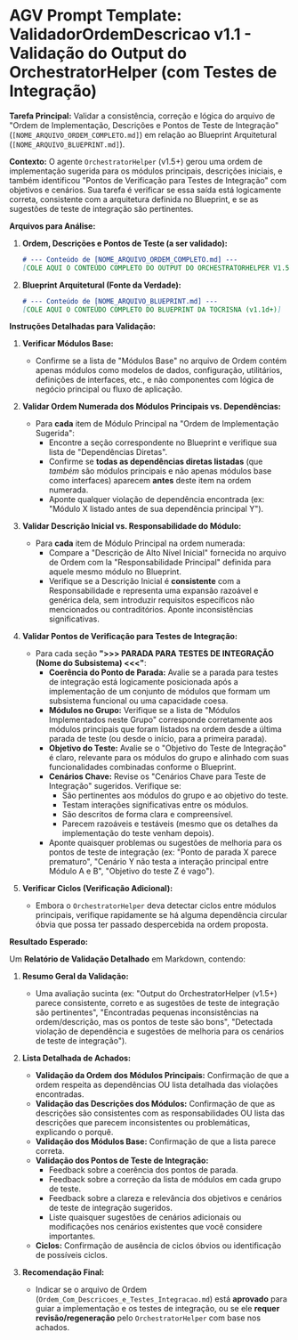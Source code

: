 # AGV Prompt Template: ValidadorOrdemDescricao v1.1 - Validação do Output do OrchestratorHelper (com Testes de Integração)

**Tarefa Principal:** Validar a consistência, correção e lógica do arquivo de "Ordem de Implementação, Descrições e Pontos de Teste de Integração" (`[NOME_ARQUIVO_ORDEM_COMPLETO.md]`) em relação ao Blueprint Arquitetural (`[NOME_ARQUIVO_BLUEPRINT.md]`).

**Contexto:** O agente `OrchestratorHelper` (v1.5+) gerou uma ordem de implementação sugerida para os módulos principais, descrições iniciais, e também identificou "Pontos de Verificação para Testes de Integração" com objetivos e cenários. Sua tarefa é verificar se essa saída está logicamente correta, consistente com a arquitetura definida no Blueprint, e se as sugestões de teste de integração são pertinentes.

**Arquivos para Análise:**

1.  **Ordem, Descrições e Pontos de Teste (a ser validado):**
    ```markdown
    # --- Conteúdo de [NOME_ARQUIVO_ORDEM_COMPLETO.md] ---
    [COLE AQUI O CONTEÚDO COMPLETO DO OUTPUT DO ORCHESTRATORHELPER V1.5+ (QUE INCLUI AS "PARADAS PARA TESTES DE INTEGRAÇÃO")]
    ```

2.  **Blueprint Arquitetural (Fonte da Verdade):**
    ```markdown
    # --- Conteúdo de [NOME_ARQUIVO_BLUEPRINT.md] ---
    [COLE AQUI O CONTEÚDO COMPLETO DO BLUEPRINT DA TOCRISNA (v1.1d+)]
    ```

**Instruções Detalhadas para Validação:**

1.  **Verificar Módulos Base:**
    *   Confirme se a lista de "Módulos Base" no arquivo de Ordem contém apenas módulos como modelos de dados, configuração, utilitários, definições de interfaces, etc., e não componentes com lógica de negócio principal ou fluxo de aplicação.

2.  **Validar Ordem Numerada dos Módulos Principais vs. Dependências:**
    *   Para **cada** item de Módulo Principal na "Ordem de Implementação Sugerida":
        *   Encontre a seção correspondente no Blueprint e verifique sua lista de "Dependências Diretas".
        *   Confirme se **todas as dependências diretas listadas** (que *também* são módulos principais e não apenas módulos base como interfaces) aparecem **antes** deste item na ordem numerada.
        *   Aponte qualquer violação de dependência encontrada (ex: "Módulo X listado antes de sua dependência principal Y").

3.  **Validar Descrição Inicial vs. Responsabilidade do Módulo:**
    *   Para **cada** item de Módulo Principal na ordem numerada:
        *   Compare a "Descrição de Alto Nível Inicial" fornecida no arquivo de Ordem com la "Responsabilidade Principal" definida para aquele mesmo módulo no Blueprint.
        *   Verifique se a Descrição Inicial é **consistente** com a Responsabilidade e representa uma expansão razoável e genérica dela, sem introduzir requisitos específicos não mencionados ou contraditórios. Aponte inconsistências significativas.

4.  **Validar Pontos de Verificação para Testes de Integração:**
    *   Para cada seção **">>> PARADA PARA TESTES DE INTEGRAÇÃO (Nome do Subsistema) <<<"**:
        *   **Coerência do Ponto de Parada:** Avalie se a parada para testes de integração está logicamente posicionada após a implementação de um conjunto de módulos que formam um subsistema funcional ou uma capacidade coesa.
        *   **Módulos no Grupo:** Verifique se a lista de "Módulos Implementados neste Grupo" corresponde corretamente aos módulos principais que foram listados na ordem desde a última parada de teste (ou desde o início, para a primeira parada).
        *   **Objetivo do Teste:** Avalie se o "Objetivo do Teste de Integração" é claro, relevante para os módulos do grupo e alinhado com suas funcionalidades combinadas conforme o Blueprint.
        *   **Cenários Chave:** Revise os "Cenários Chave para Teste de Integração" sugeridos. Verifique se:
            *   São pertinentes aos módulos do grupo e ao objetivo do teste.
            *   Testam interações significativas entre os módulos.
            *   São descritos de forma clara e compreensível.
            *   Parecem razoáveis e testáveis (mesmo que os detalhes da implementação do teste venham depois).
        *   Aponte quaisquer problemas ou sugestões de melhoria para os pontos de teste de integração (ex: "Ponto de parada X parece prematuro", "Cenário Y não testa a interação principal entre Módulo A e B", "Objetivo do teste Z é vago").

5.  **Verificar Ciclos (Verificação Adicional):**
    *   Embora o `OrchestratorHelper` deva detectar ciclos entre módulos principais, verifique rapidamente se há alguma dependência circular óbvia que possa ter passado despercebida na ordem proposta.

**Resultado Esperado:**

Um **Relatório de Validação Detalhado** em Markdown, contendo:

1.  **Resumo Geral da Validação:**
    *   Uma avaliação sucinta (ex: "Output do OrchestratorHelper (v1.5+) parece consistente, correto e as sugestões de teste de integração são pertinentes", "Encontradas pequenas inconsistências na ordem/descrição, mas os pontos de teste são bons", "Detectada violação de dependência e sugestões de melhoria para os cenários de teste de integração").

2.  **Lista Detalhada de Achados:**
    *   **Validação da Ordem dos Módulos Principais:** Confirmação de que a ordem respeita as dependências OU lista detalhada das violações encontradas.
    *   **Validação das Descrições dos Módulos:** Confirmação de que as descrições são consistentes com as responsabilidades OU lista das descrições que parecem inconsistentes ou problemáticas, explicando o porquê.
    *   **Validação dos Módulos Base:** Confirmação de que a lista parece correta.
    *   **Validação dos Pontos de Teste de Integração:**
        *   Feedback sobre a coerência dos pontos de parada.
        *   Feedback sobre a correção da lista de módulos em cada grupo de teste.
        *   Feedback sobre a clareza e relevância dos objetivos e cenários de teste de integração sugeridos.
        *   Liste quaisquer sugestões de cenários adicionais ou modificações nos cenários existentes que você considere importantes.
    *   **Ciclos:** Confirmação de ausência de ciclos óbvios ou identificação de possíveis ciclos.

3.  **Recomendação Final:**
    *   Indicar se o arquivo de Ordem (`Ordem_Com_Descricoes_e_Testes_Integracao.md`) está **aprovado** para guiar a implementação e os testes de integração, ou se ele **requer revisão/regeneração** pelo `OrchestratorHelper` com base nos achados.